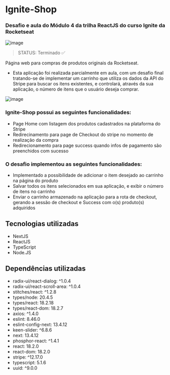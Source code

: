 # Ignite-Shop

### Desafio e aula do Módulo 4 da trilha ReactJS do curso Ignite da Rocketseat

![image](https://github.com/ViniciusOshima/Github-Blog/assets/105689421/ce016a49-229b-4881-96df-37189c93adf3)

> STATUS: Terminado ✅

Página web para compras de produtos originais da Rocketseat.

- Esta aplicação foi realizada parcialmente em aula, com um desafio final tratando-se de implementar um carrinho que utiliza os dados da API do Stripe para buscar os itens existentes, e controlará, através da sua aplicação, o número de itens que o usuário deseja comprar.

![image](https://github.com/ViniciusOshima/Github-Blog/assets/105689421/2e6bb7ed-e1d6-4654-9322-7c54afca25b1)

### Ignite-Shop possui as seguintes funcionalidades:

+ Page Home com listagem dos produtos cadastrados na plataforma do Stripe
+ Redirecinamento para page de Checkout do stripe no momento de realização da compra
+ Redirecionamento para page success quando infos de pagamento são preenchidos com sucesso

### O desafio implementou as seguintes funcionalidades:

+ Implementado a possibilidade de adicionar o item desejado ao carrinho na página do produto
+ Salvar todos os itens selecionados em sua aplicação, e exibir o número de itens no carrinho
+ Enviar o carrinho armazenado na aplicação para a rota de checkout, gerando a sessão de checkout e Success com o(s) produto(s) adquiridos

## Tecnologias utilizadas

+ NextJS
+ ReactJS
+ TypeScript
+ Node.JS

## Dependências utilizadas

+ radix-ui/react-dialog: ^1.0.4
+ radix-ui/react-scroll-area: ^1.0.4
+ stitches/react: ^1.2.8
+ types/node: 20.4.5
+ types/react: 18.2.18
+ types/react-dom: 18.2.7
+ axios: ^1.4.0
+ eslint: 8.46.0
+ eslint-config-next: 13.4.12
+ keen-slider: ^6.8.6
+ next: 13.4.12
+ phosphor-react: ^1.4.1
+ react: 18.2.0
+ react-dom: 18.2.0
+ stripe: ^12.17.0
+ typescript: 5.1.6
+ uuid: ^9.0.0
